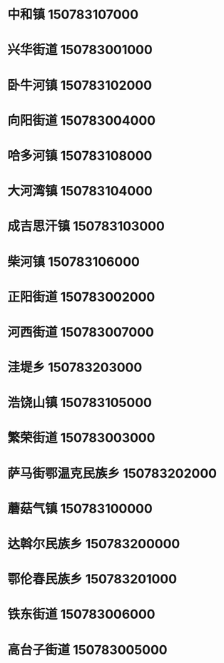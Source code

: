 # 中和镇 150783107000
# 兴华街道 150783001000
# 卧牛河镇 150783102000
# 向阳街道 150783004000
# 哈多河镇 150783108000
# 大河湾镇 150783104000
# 成吉思汗镇 150783103000
# 柴河镇 150783106000
# 正阳街道 150783002000
# 河西街道 150783007000
# 洼堤乡 150783203000
# 浩饶山镇 150783105000
# 繁荣街道 150783003000
# 萨马街鄂温克民族乡 150783202000
# 蘑菇气镇 150783100000
# 达斡尔民族乡 150783200000
# 鄂伦春民族乡 150783201000
# 铁东街道 150783006000
# 高台子街道 150783005000
